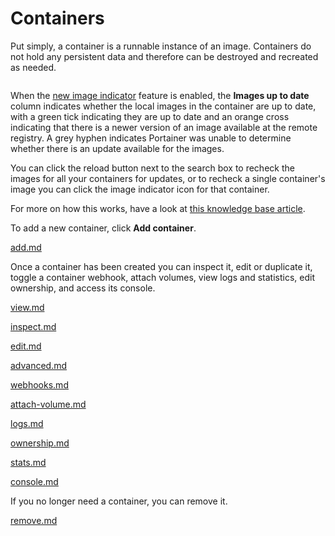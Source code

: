 # Containers

Put simply, a container is a runnable instance of an image. Containers do not hold any persistent data and therefore can be destroyed and recreated as needed.

<figure><img src="../..//assets/2.20-containers-list.png" alt=""><figcaption></figcaption></figure>

When the [new image indicator](../host/setup.md#other) feature is enabled, the **Images up to date** column indicates whether the local images in the container are up to date, with a green tick indicating they are up to date and an orange cross indicating that there is a newer version of an image available at the remote registry. A grey hyphen indicates Portainer was unable to determine whether there is an update available for the images.

You can click the reload button next to the search box to recheck the images for all your containers for updates, or to recheck a single container's image you can click the image indicator icon for that container.

For more on how this works, have a look at [this knowledge base article](https://portal.portainer.io/knowledge/how-does-the-image-update-notification-icon-work).

To add a new container, click **Add container**.


[add.md](add.md)


Once a container has been created you can inspect it, edit or duplicate it, toggle a container webhook, attach volumes, view logs and statistics, edit ownership, and access its console.


[view.md](view.md)



[inspect.md](inspect.md)



[edit.md](edit.md)



[advanced.md](advanced.md)



[webhooks.md](webhooks.md)



[attach-volume.md](attach-volume.md)



[logs.md](logs.md)



[ownership.md](ownership.md)



[stats.md](stats.md)



[console.md](console.md)


If you no longer need a container, you can remove it.


[remove.md](remove.md)




